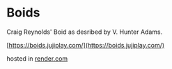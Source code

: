 # Boids

Craig Reynolds' Boid as desribed by V. Hunter Adams.

[https://boids.jujiplay.com/](https://boids.jujiplay.com/)

hosted in [render.com](https://render.com)